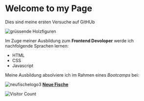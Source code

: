 # Welcome to my Page
Dies sind meine ersten Versuche auf GitHUb

![grüssende Holzfiguren](https://images.unsplash.com/photo-1610030852212-438471e34223?ixlib=rb-4.0.3&ixid=MnwxMjA3fDB8MHxwaG90by1wYWdlfHx8fGVufDB8fHx8&auto=format&fit=crop&w=435&q=80)

Im Zuge meiner Ausbildung zum **Frontend Devoloper** werde ich nachfolgende Sprachen lernen:

- HTML
- CSS
- Javascript


Meine Ausbildung absolviere ich im Rahmen eines _Bootcamps_ bei:



![neufischelogo3](https://user-images.githubusercontent.com/117660396/221603183-fff3c187-adb6-41cd-8324-e492d2d3df48.jpeg)
[**Neue Fische**](https://www.neuefische.de/)


![Visitor Count](https://profile-counter.glitch.me/KivancUlucan/count.svg)



